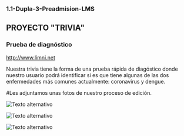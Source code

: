 ### 1.1-Dupla-3-Preadmision-LMS

## PROYECTO "TRIVIA"

### Prueba de diagnóstico  

<http://www.limni.net>

Nuestra trivia tiene la forma de una prueba rápida de diagóstico donde nuestro usuario podrá identificar si es que tiene algunas de las dos enfermedades más comunes actualmente: coronavirus y dengue.


#Les adjuntamos unas fotos de nuestro proceso de edición.

![Texto alternativo](/ruta/a/la/imagen.jpg)

![Texto alternativo](/ruta/a/la/imagen.jpg)

![Texto alternativo](/ruta/a/la/imagen.jpg)
